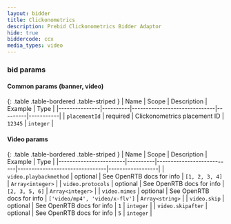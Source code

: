 ```yaml
---
layout: bidder
title: Clickonometrics
description: Prebid Clickonometrics Bidder Adaptor
hide: true
biddercode: ccx
media_types: video
---
```



### bid params

#### Common params (banner, video)

{: .table .table-bordered .table-striped }
| Name          | Scope    | Description                  | Example | Type      |
|---------------|----------|------------------------------|---------|-----------|
| `placementId` | required | Clickonometrics placement ID | `12345` | `integer` |

#### Video params

{: .table .table-bordered .table-striped }
| Name                   | Scope    | Description               | Example                        | Type             |
|------------------------|----------|---------------------------|--------------------------------|------------------|
| `video.playbackmethod` | optional | See OpenRTB docs for info | `[1, 2, 3, 4]`                 | `Array<integer>` |
| `video.protocols`      | optional | See OpenRTB docs for info | `[2, 3, 5, 6]`                 | `Array<integer>` |
| `video.mimes`          | optional | See OpenRTB docs for info | `['video/mp4', 'video/x-flv']` | `Array<string>`  |
| `video.skip`           | optional | See OpenRTB docs for info | `1`                            | `integer`        |
| `video.skipafter`      | optional | See OpenRTB docs for info | `5`                            | `integer`        |
